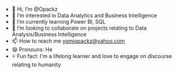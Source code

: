 - 👋 Hi, I’m @Opackz
- 👀 I’m interested in Data Analytics and Business Intelligence
- 🌱 I’m currently learning Power BI, SQL
- 💞️ I’m looking to collaborate on projects relating to Data Analysis/Business Intelligence
- 📫 How to reach me yomiopackz@yahoo.com
- 😄 Pronouns: He
- ⚡ Fun fact: I'm a lifelong learner and love to engage on discourse relating to humanity

<!---
Opackz/Opackz is a ✨ special ✨ repository because its `README.md` (this file) appears on your GitHub profile.
You can click the Preview link to take a look at your changes.
--->
